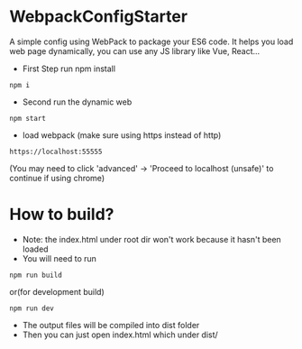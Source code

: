 # WebpackConfigStarter
A simple config using WebPack to package your ES6 code. It helps you load web page dynamically, you can use any JS library like Vue, React... 


* First Step run npm install
```
npm i
```

* Second run the dynamic web
```
npm start
```

* load webpack (make sure using https instead of http)
```
https://localhost:55555
```
(You may need to click 'advanced' -> 'Proceed to localhost (unsafe)' to continue if using chrome)
# How to build?

* Note: the index.html under root dir won't work because it hasn't been loaded
* You will need to run

```
npm run build
```
or(for development build)
```
npm run dev 
```

* The output files will be compiled into dist folder
* Then you can just open index.html which under dist/
